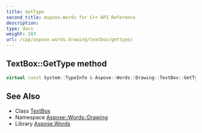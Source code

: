 ```yaml
---
title: GetType
second_title: Aspose.Words for C++ API Reference
description: 
type: docs
weight: 183
url: /cpp/aspose.words.drawing/textbox/gettype/
---
```

## TextBox::GetType method




```cpp
virtual const System::TypeInfo & Aspose::Words::Drawing::TextBox::GetType() const override
```

## See Also

* Class [TextBox](../)
* Namespace [Aspose::Words::Drawing](../../)
* Library [Aspose.Words](../../../)
